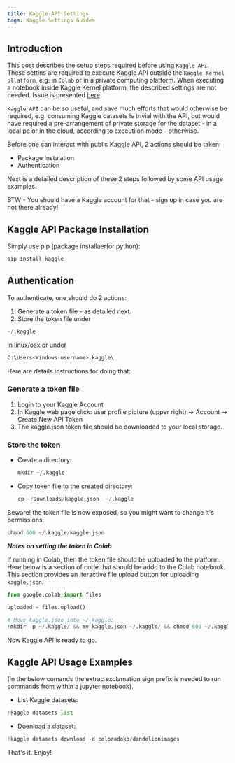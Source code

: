 ```yaml
---
title: Kaggle API Settings
tags: Kaggle Settings Guides
---
```


## Introduction


This post describes the setup steps required before using `Kaggle API`. These settins are required to execute Kaggle API outside the `Kaggle Kernel pllatform`, e.g. in `Colab` or in a private computing platform. When executing a notebook inside Kaggle Kernel platform, the described settings are not needed. Issue is presented [here](/guides/content/editing-an-existing-page).


`Kaggle API` can be so useful, and save much efforts that would otherwise be required, e.g. consuming Kaggle datasets is trivial with the API, but would have required a pre-arrangement of private storage for the dataset - in a local pc or in the cloud, according to executiion mode - otherwise. 

Before one can interact with public Kaggle API, 2 actions should be taken:
- Package Instalation
- Authentication


Next is a detailed description of these 2 steps followed by some API usage examples. 

BTW - You should have a Kaggle account for that - sign up in case you are not there already!


## Kaggle API Package Installation

Simply use pip (package installaerfor python):

```python
pip install kaggle
```


## Authentication

To authenticate, one should do 2 actions:
1. Generate a token file - as detailed next.
2. Store the token file under
```python
~/.kaggle
```
in linux/osx or under
```python
C:\Users<Windows-username>.kaggle\ 
```

Here are details instructions for doing that:

### Generate a token file

1. Login to your Kaggle Account
2. In Kaggle web page click: user profile picture (upper right) -> Account -> Create New API Token
3. The kaggle.json token file should be downloaded to your local storage. 


### Store the token


- Create a directory:  
  ```python
  mkdir ~/.kaggle
  ```
- Copy token file to the created directory:
   ```python
  cp ~/Downloads/kaggle.json  ~/.kaggle
  ```
Beware! the token file is now exposed, so you might want to change it's permissions:

```python
chmod 600 ~/.kaggle/kaggle.json
```

***Notes on setting the token in Colab***


If running in Colab, then the token file should be uploaded to the platform. Here below is a section of code that should be addd to the Colab notebook. This section provides an iteractive file upload button for uploading `kaggle.json`.

```python
from google.colab import files

uploaded = files.upload()
  
# Move kaggle.json into ~/.kaggle:
!mkdir -p ~/.kaggle/ && mv kaggle.json ~/.kaggle/ && chmod 600 ~/.kaggle/kaggle.json
```


Now Kaggle API is ready to go.



## Kaggle API Usage Examples

(In the below comands the extrac exclamation sign prefix is needed to run commands from within a jupyter notebook).

- List Kaggle datasets:

```python
!kaggle datasets list
```

- Doenload a dataset:

```python
!kaggle datasets download -d coloradokb/dandelionimages
```



That's it. Enjoy!













